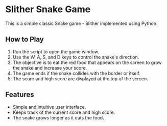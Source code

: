 # Slither Snake Game

This is a simple classic Snake game - Slither implemented using Python.

## How to Play

1. Run the script to open the game window.
2. Use the W, A, S, and D keys to control the snake's direction.
3. The objective is to eat the red food that appears on the screen to grow the snake and increase your score.
4. The game ends if the snake collides with the border or itself.
5. The score and high score are displayed at the top of the screen.

## Features

- Simple and intuitive user interface.
- Keeps track of the current score and high score.
- The snake grows longer as it eats the food.
